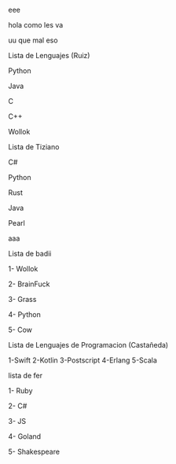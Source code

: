eee




hola como les va



uu que mal eso


Lista de Lenguajes (Ruiz)

Python

Java

C

C++

Wollok


Lista de Tiziano

C#

Python

Rust

Java

Pearl

aaa

Lista de badii

1- Wollok

2- BrainFuck

3- Grass

4- Python

5- Cow

Lista de Lenguajes de Programacion (Castañeda)


1-Swift
2-Kotlin
3-Postscript
4-Erlang
5-Scala

lista de fer

1- Ruby 

2- C#

3- JS

4- Goland

5- Shakespeare
